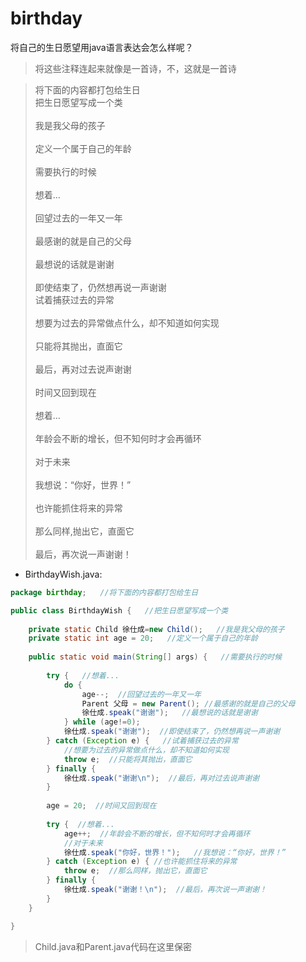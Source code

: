 # birthday
将自己的生日愿望用java语言表达会怎么样呢？
>将这些注释连起来就像是一首诗，不，这就是一首诗


>将下面的内容都打包给生日<br>
>把生日愿望写成一个类<br>		
>我是我父母的孩子<br>	
>定义一个属于自己的年龄<br>		
>需要执行的时候<br>				
>想着...<br>			
>回望过去的一年又一年<br>			
>最感谢的就是自己的父母<br>			
>最想说的话就是谢谢<br>			
>即使结束了，仍然想再说一声谢谢<br>
>试着捕获过去的异常<br>			
>想要为过去的异常做点什么，却不知道如何实现<br>			
>只能将其抛出，直面它<br>		
>最后，再对过去说声谢谢<br>		
>时间又回到现在<br>				
>想着...<br>			
>年龄会不断的增长，但不知何时才会再循环<br>			
>对于未来<br>			
>我想说：“你好，世界！”<br>		
>也许能抓住将来的异常<br>			
>那么同样,抛出它，直面它<br>		
>最后，再次说一声谢谢！<br>		


- BirthdayWish.java:
```java
package birthday;   //将下面的内容都打包给生日

public class BirthdayWish {   //把生日愿望写成一个类
	
	private static Child 徐仕成=new Child();   //我是我父母的孩子
	private static int age = 20;   //定义一个属于自己的年龄
	
	public static void main(String[] args) {   //需要执行的时候
		
		try {   //想着...
			do {  
				age--;  //回望过去的一年又一年
				Parent 父母 = new Parent(); //最感谢的就是自己的父母
				徐仕成.speak("谢谢");   //最想说的话就是谢谢
			} while (age!=0);
			徐仕成.speak("谢谢");  //即使结束了，仍然想再说一声谢谢
		} catch (Exception e) {   //试着捕获过去的异常
			//想要为过去的异常做点什么，却不知道如何实现
			throw e;  //只能将其抛出，直面它
		} finally {
			徐仕成.speak("谢谢\n");  //最后，再对过去说声谢谢
		}
		
		age = 20;  //时间又回到现在
		
		try {  //想着...
			age++;  //年龄会不断的增长，但不知何时才会再循环
			//对于未来
			徐仕成.speak("你好，世界！");   //我想说：“你好，世界！”
		} catch (Exception e) { //也许能抓住将来的异常
			throw e;  //那么同样，抛出它，直面它
		} finally {
			徐仕成.speak("谢谢！\n");  //最后，再次说一声谢谢！
		}
	}

}
```
> Child.java和Parent.java代码在这里保密

